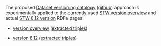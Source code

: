 The proposed [Dataset versioning ontology](http://purl.org/iso25964/DataSet/Versioning#)
([github](https://github.com/JohanDS/Dataset-versioning--for-KOS-data-sets-))
approach is experimentally applied to the currently used [STW version overview](http://zbw.eu/stw/versions)
and actual [STW 8.12 version](http://zbw.eu/stw/versions/8.12/about) RDFa pages:

* [version overview](https://rawgithub.com/jneubert/skos-history/master/rdfa/stw/version_about.html)
([extracted triples](version_about.ttl))

* [version 8.12](https://rawgithub.com/jneubert/skos-history/master/rdfa/stw/version_8.12_about.html)
([extracted triples](version_8.12_about.ttl))


